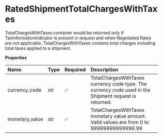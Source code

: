 # RatedShipmentTotalChargesWithTaxes

TotalChargesWithTaxes container would be returned only if TaxInformationIndicator is present in request and when Negotiated Rates are not applicable. TotalChargesWithTaxes contains total charges including total taxes applied to a shipment.

**Properties**

| Name           | Type | Required | Description                                                                                           |
| :------------- | :--- | :------- | :---------------------------------------------------------------------------------------------------- |
| currency_code  | str  | ✅       | TotalChargesWithTaxes currency code type. The currency code used in the Shipment request is returned. |
| monetary_value | str  | ✅       | TotalChargesWithTaxes monetary value amount. Valid values are from 0 to 99999999999999.99             |

<!-- This file was generated by liblab | https://liblab.com/ -->
